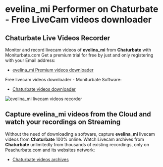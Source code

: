 # evelina_mi Performer on Chaturbate - Free LiveCam videos downloader

## Chaturbate Live Videos Recorder

Monitor and record livecam videos of **evelina_mi** from **Chaturbate** with Moniturbate.com
Get a premium trial for free by just and only registering with your Email address:
* [evelina_mi Premium videos downloader](https://moniturbate.com/request-demo-licence-key.html)

Free livecam videos downloader - Moniturbate Software:
* [Chaturbate videos downloader](https://moniturbate.com/moniturbate-download-software.html)

![evelina_mi livecam videos recorder](https://peachurnet.com/templates/moniturbate-software.png)


## Capture evelina_mi videos from the Cloud and watch your recordings on Streaming

Without the need of downloading a software, capture **evelina_mi** livecam videos from **Chaturbate** 100% online.
Watch Livecam archives from **Chaturbate** unlimitedly from thousands of existing recordings, only on Peachurbate.com and its websites network:
* [Chaturbate videos archives](https://peachurnet.com/)